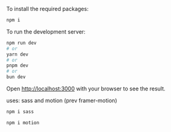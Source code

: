 To install the required packages:

```bash
npm i
```

To run the development server:

```bash
npm run dev
# or
yarn dev
# or
pnpm dev
# or
bun dev
```

Open [http://localhost:3000](http://localhost:3000) with your browser to see the result.

uses: sass and motion (prev framer-motion)

```bash
npm i sass
```

```bash
npm i motion
```
